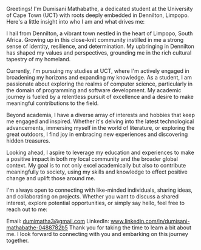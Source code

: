 
Greetings! I'm Dumisani Mathabathe, a dedicated student at the University of Cape Town (UCT) with roots deeply embedded in Dennilton, Limpopo. Here's a little insight into who I am and what drives me:

I hail from Dennilton, a vibrant town nestled in the heart of Limpopo, South Africa. Growing up in this close-knit community instilled in me a strong sense of identity, resilience, and determination. My upbringing in Dennilton has shaped my values and perspectives, grounding me in the rich cultural tapestry of my homeland.

Currently, I'm pursuing my studies at UCT, where I'm actively engaged in broadening my horizons and expanding my knowledge. As a student, I am passionate about exploring the realms of computer science, particularly in the domain of programming and software development. My academic journey is fueled by a relentless pursuit of excellence and a desire to make meaningful contributions to the field.

Beyond academia, I have a diverse array of interests and hobbies that keep me engaged and inspired. Whether it's delving into the latest technological advancements, immersing myself in the world of literature, or exploring the great outdoors, I find joy in embracing new experiences and discovering hidden treasures.

Looking ahead, I aspire to leverage my education and experiences to make a positive impact in both my local community and the broader global context. My goal is to not only excel academically but also to contribute meaningfully to society, using my skills and knowledge to effect positive change and uplift those around me.

I'm always open to connecting with like-minded individuals, sharing ideas, and collaborating on projects. Whether you want to discuss a shared interest, explore potential opportunities, or simply say hello, feel free to reach out to me:

Email: dumimatha3@gmail.com
LinkedIn: www.linkedin.com/in/dumisani-mathabathe-0488782b5
Thank you for taking the time to learn a bit about me. I look forward to connecting with you and embarking on this journey together.






